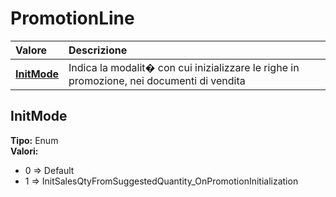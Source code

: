 # PromotionLine

| Valore | Descrizione |
| :--- | :--- |
| [**InitMode**](promotionline.md#initmode) | Indica la modalit� con cui inizializzare le righe in promozione, nei documenti di vendita |

## InitMode

**Tipo:** Enum  
**Valori:**

* 0 =&gt; Default
* 1 =&gt; InitSalesQtyFromSuggestedQuantity\_OnPromotionInitialization

